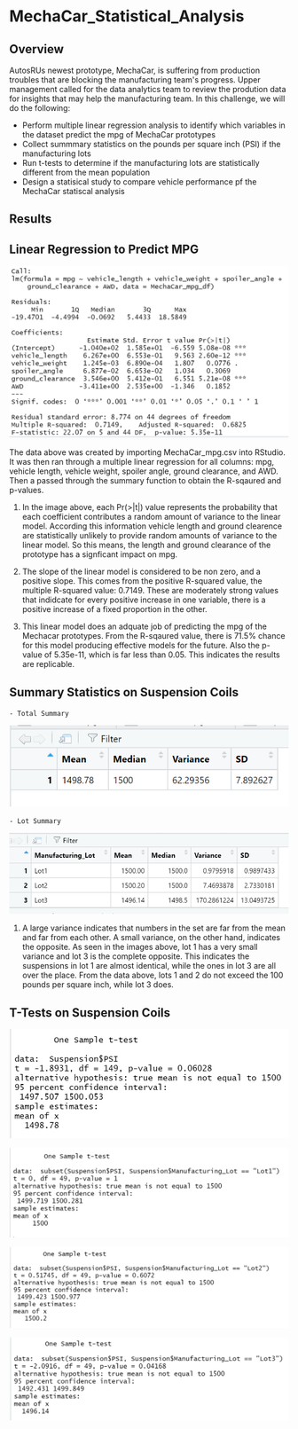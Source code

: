 # MechaCar_Statistical_Analysis

## Overview 
AutosRUs newest prototype, MechaCar, is suffering from production troubles that are blocking the manufacturing team's progress.  Upper management called for the data analytics team to review the prodution data for insights that may help the manufacturing team.  In this challenge, we will do the following:
- Perform multiple linear regression analysis to identify which variables in the dataset predict the mpg of MechaCar prototypes
- Collect summmary statistics on the pounds per square inch (PSI) if the  manufacturing lots
- Run t-tests to determine if the manufacturing lots are statistically different from the mean population
- Design a statisical study to compare vehicle performance pf the MechaCar statiscal analysis


## Results

## Linear Regression to Predict MPG

![image](https://github.com/snkty8/MechaCar_Statistical_Analysis/blob/main/images/Linear_Regression_to_Predict_MPG_Stats.png)


The data above was created by importing MechaCar_mpg.csv into RStudio.  It was then ran through a multiple linear regression for all columns: mpg, vehicle length, vehicle weight, spoiler angle, ground clearance, and AWD.  Then a passed through the summary function to obtain the R-sqaured and p-values.

1. In the image above, each Pr(>|t|) value represents the probability that each coefficient contributes a random amount of variance to the linear model. According this information vehicle length and ground clearence are statistically unlikely to provide random amounts of variance to the linear model.  So this means, the length and ground clearance of the prototype has a signficant impact on mpg. 

2. The slope of the linear model is considered to be non zero, and a positive slope.  This comes from the positive R-squared value, the multiple R-squared value: 0.7149.  These are moderately strong values that indidcate for every positive increase in one variable, there is a positive increase of a fixed proportion in the other. 

3. This linear model does an adquate job of predicting the mpg of the Mechacar prototypes. From the R-sqaured value, there is 71.5% chance for this model producing effective models for the future.  Also the p-value of 5.35e-11, which is far less than 0.05.  This indicates the results are replicable.


## Summary Statistics on Suspension Coils

    - Total Summary
![image](https://github.com/snkty8/MechaCar_Statistical_Analysis/blob/main/images/total_summary.png)

    - Lot Summary
![image](https://github.com/snkty8/MechaCar_Statistical_Analysis/blob/main/images/lot_summary.png)

1. A large variance indicates that numbers in the set are far from the mean and far from each other. A small variance, on the other hand, indicates the opposite. As seen in the images above, lot 1 has a very small variance and lot 3 is the complete opposite. This indicates the suspensions in lot 1 are almost identical, while the ones in lot 3 are all over the place.  From the data above, lots 1 and 2 do not exceed the 100 pounds per square inch, while lot 3 does.    

## T-Tests on Suspension Coils

![image](https://github.com/snkty8/MechaCar_Statistical_Analysis/blob/main/images/t_test_PSI.png)

![image](https://github.com/snkty8/MechaCar_Statistical_Analysis/blob/main/images/t_test_lot_1.png)

![image](https://github.com/snkty8/MechaCar_Statistical_Analysis/blob/main/images/t_test_lot_2.png)

![image](https://github.com/snkty8/MechaCar_Statistical_Analysis/blob/main/images/t_test_lot_3.png)
